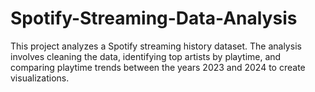 # Spotify-Streaming-Data-Analysis
 This project analyzes a Spotify streaming history dataset. The analysis involves cleaning the data, identifying top artists by playtime, and comparing playtime trends between the years 2023 and 2024 to create visualizations.
